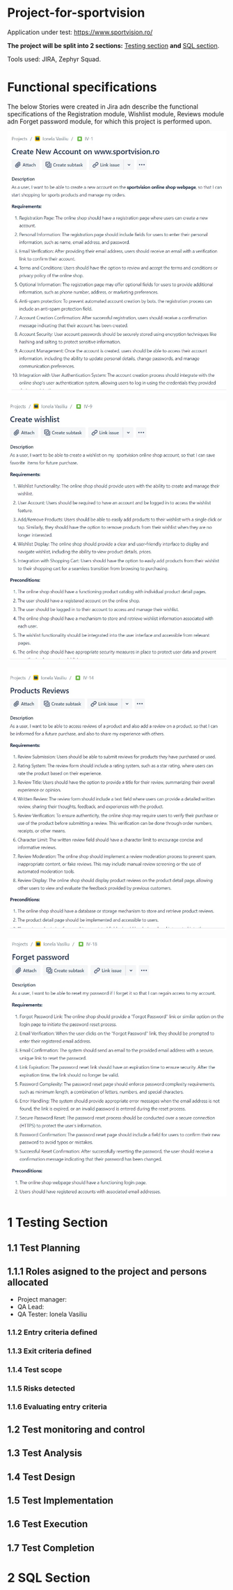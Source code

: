 # Project-for-sportvision
Application under test: https://www.sportvision.ro/

**The project will be split into 2 sections:** [Testing section](https://github.com/VasiliuIonela/Project-for-sportvision/blob/main/README.md#1-testing-section) **and** [SQL section](https://github.com/VasiliuIonela/Project-for-sportvision/blob/main/README.md#2-sql-section).

Tools used: JIRA, Zephyr Squad.

# Functional specifications

The below Stories were created in Jira adn describe the functional specifications of the Registration module, Wishlist module, Reviews module adn Forget password module, for which this project is performed upon.

![image](https://github.com/VasiliuIonela/Project-for-sportvision/blob/main/story%20registration.jpeg)

![image](https://github.com/VasiliuIonela/Project-for-sportvision/blob/main/story%20wishlist.jpeg)

![image](https://github.com/VasiliuIonela/Project-for-sportvision/blob/main/story%20reviews.jpeg)

![image](https://github.com/VasiliuIonela/Project-for-sportvision/blob/main/story%20forget%20password.jpeg)

# 1 Testing Section
## 1.1 Test Planning
## 1.1.1 Roles asigned to the project and persons allocated
* Project manager:
* QA Lead:
* QA Tester: Ionela Vasiliu
### 1.1.2 Entry criteria defined
### 1.1.3 Exit criteria defined
### 1.1.4 Test scope
### 1.1.5 Risks detected
### 1.1.6 Evaluating entry criteria
## 1.2 Test monitoring and control
## 1.3 Test Analysis
## 1.4 Test Design
## 1.5 Test Implementation
## 1.6 Test Execution
## 1.7 Test Completion
# 2 SQL Section
